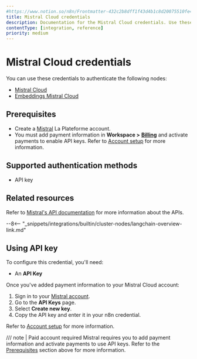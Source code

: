 ```yaml
---
#https://www.notion.so/n8n/Frontmatter-432c2b8dff1f43d4b1c8d20075510fe4
title: Mistral Cloud credentials
description: Documentation for the Mistral Cloud credentials. Use these credentials to authenticate Mistral Cloud in n8n, a workflow automation platform.
contentType: [integration, reference]
priority: medium
---
```


# Mistral Cloud credentials

You can use these credentials to authenticate the following nodes:

* [Mistral Cloud](/integrations/builtin/cluster-nodes/sub-nodes/n8n-nodes-langchain.lmchatmistralcloud.md)
* [Embeddings Mistral Cloud](/integrations/builtin/cluster-nodes/sub-nodes/n8n-nodes-langchain.embeddingsmistralcloud.md)

## Prerequisites

<!-- vale off -->
- Create a [Mistral](https://mistral.ai/) La Plateforme account.
- You must add payment information in **Workspace >** [**Billing**](https://admin.mistral.ai/organization/billing) and activate payments to enable API keys. Refer to [Account setup](https://docs.mistral.ai/getting-started/quickstart/#account-setup) for more information.
<!-- vale on -->

## Supported authentication methods

- API key

## Related resources

Refer to [Mistral's API documentation](https://docs.mistral.ai/api/) for more information about the APIs.

--8<-- "_snippets/integrations/builtin/cluster-nodes/langchain-overview-link.md"

## Using API key

To configure this credential, you'll need:

- An **API Key**

Once you've added payment information to your Mistral Cloud account:

1. Sign in to your [Mistral account](https://console.mistral.ai/home).
2. Go to the **API Keys** page.
3. Select **Create new key**.
4. Copy the API key and enter it in your n8n credential.

Refer to [Account setup](https://docs.mistral.ai/getting-started/quickstart/#account-setup) for more information.

/// note | Paid account required
Mistral requires you to add payment information and activate payments to use API keys. Refer to the [Prerequisites](#prerequisites) section above for more information.
